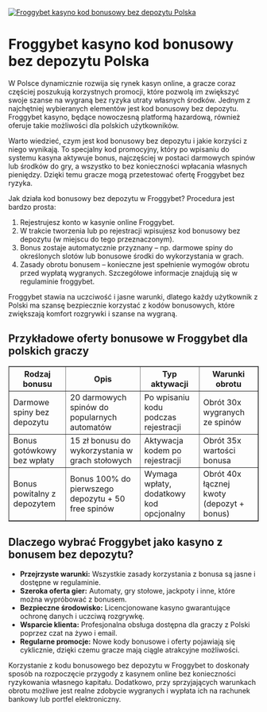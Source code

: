 [![Froggybet kasyno kod bonusowy bez depozytu Polska](https://123-caf.pages.dev/gitsignup.png)](https://vrmoo.ru/Bt82HjjY)

<h1>Froggybet kasyno kod bonusowy bez depozytu Polska</h1> <p>W Polsce dynamicznie rozwija się rynek kasyn online, a gracze coraz częściej poszukują korzystnych promocji, które pozwolą im zwiększyć swoje szanse na wygraną bez ryzyka utraty własnych środków. Jednym z najchętniej wybieranych elementów jest kod bonusowy bez depozytu. Froggybet kasyno, będące nowoczesną platformą hazardową, również oferuje takie możliwości dla polskich użytkowników.</p> <p>Warto wiedzieć, czym jest kod bonusowy bez depozytu i jakie korzyści z niego wynikają. To specjalny kod promocyjny, który po wpisaniu do systemu kasyna aktywuje bonus, najczęściej w postaci darmowych spinów lub środków do gry, a wszystko to bez konieczności wpłacania własnych pieniędzy. Dzięki temu gracze mogą przetestować ofertę Froggybet bez ryzyka.</p> <p>Jak działa kod bonusowy bez depozytu w Froggybet? Procedura jest bardzo prosta:</p> <ol>   <li>Rejestrujesz konto w kasynie online Froggybet.</li>   <li>W trakcie tworzenia lub po rejestracji wpisujesz kod bonusowy bez depozytu (w miejscu do tego przeznaczonym).</li>   <li>Bonus zostaje automatycznie przyznany – np. darmowe spiny do określonych slotów lub bonusowe środki do wykorzystania w grach.</li>   <li>Zasady obrotu bonusem – konieczne jest spełnienie wymogów obrotu przed wypłatą wygranych. Szczegółowe informacje znajdują się w regulaminie froggybet.</li> </ol> <p>Froggybet stawia na uczciwość i jasne warunki, dlatego każdy użytkownik z Polski ma szansę bezpiecznie korzystać z kodów bonusowych, które zwiększają komfort rozgrywki i szanse na wygraną.</p> <h2>Przykładowe oferty bonusowe w Froggybet dla polskich graczy</h2> <table border="1" cellpadding="8" cellspacing="0" style="border-collapse: collapse; width: 100%;">   <thead>     <tr>       <th>Rodzaj bonusu</th>       <th>Opis</th>       <th>Typ aktywacji</th>       <th>Warunki obrotu</th>     </tr>   </thead>   <tbody>     <tr>       <td>Darmowe spiny bez depozytu</td>       <td>20 darmowych spinów do popularnych automatów</td>       <td>Po wpisaniu kodu podczas rejestracji</td>       <td>Obrót 30x wygranych ze spinów</td>     </tr>     <tr>       <td>Bonus gotówkowy bez wpłaty</td>       <td>15 zł bonusu do wykorzystania w grach stołowych</td>       <td>Aktywacja kodem po rejestracji</td>       <td>Obrót 35x wartości bonusa</td>     </tr>     <tr>       <td>Bonus powitalny z depozytem</td>       <td>Bonus 100% do pierwszego depozytu + 50 free spinów</td>       <td>Wymaga wpłaty, dodatkowy kod opcjonalny</td>       <td>Obrót 40x łącznej kwoty (depozyt + bonus)</td>     </tr>   </tbody> </table> <h2>Dlaczego wybrać Froggybet jako kasyno z bonusem bez depozytu?</h2> <ul>   <li><strong>Przejrzyste warunki:</strong> Wszystkie zasady korzystania z bonusa są jasne i dostępne w regulaminie.</li>   <li><strong>Szeroka oferta gier:</strong> Automaty, gry stołowe, jackpoty i inne, które można wypróbować z bonusem.</li>   <li><strong>Bezpieczne środowisko:</strong> Licencjonowane kasyno gwarantujące ochronę danych i uczciwą rozgrywkę.</li>   <li><strong>Wsparcie klienta:</strong> Profesjonalna obsługa dostępna dla graczy z Polski poprzez czat na żywo i email.</li>   <li><strong>Regularne promocje:</strong> Nowe kody bonusowe i oferty pojawiają się cyklicznie, dzięki czemu gracze mają ciągle atrakcyjne możliwości.</li> </ul> <p>Korzystanie z kodu bonusowego bez depozytu w Froggybet to doskonały sposób na rozpoczęcie przygody z kasynem online bez konieczności ryzykowania własnego kapitału. Dodatkowo, przy sprzyjających warunkach obrotu możliwe jest realne zdobycie wygranych i wypłata ich na rachunek bankowy lub portfel elektroniczny.</p>